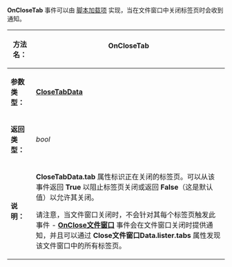 **OnCloseTab** 事件可以由 [脚本加载项](/Manual/scripting/script_add-ins/README.zh.md) 实现，当在文件窗口中关闭标签页时会收到通知。

<table>
<thead><tr><th>

**方法名：**</th><th>
OnCloseTab
</th></tr></thead><tbody><tr><td>

**参数类型：**</td><td>

**[CloseTabData](../scripting_objects/closetabdata.zh.md)**
</td></tr><tr><td>

**返回类型：**</td><td>

*bool*
</td></tr><tr><td>

**说明：**</td><td>

**CloseTabData.tab** 属性标识正在关闭的标签页。可以从该事件返回 **True** 以阻止标签页关闭或返回 **False**（这是默认值）以允许其关闭。

请注意，当文件窗口关闭时，不会针对其每个标签页触发此事件 - **[OnClose文件窗口](oncloselister.zh.md)** 事件会在文件窗口关闭时提供通知，并且可以通过 **Close文件窗口Data.lister.tabs** 属性发现该文件窗口中的所有标签页。
</td></tr></tbody>
</table>